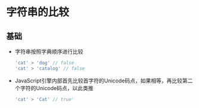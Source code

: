 # 字符串的比较

## 基础

+ 字符串按照字典顺序进行比较

    ```js
    'cat' > 'dog' // false
    'cat' > 'catalog' // false
    ```

+ JavaScript引擎内部首先比较首字符的Unicode码点，如果相等，再比较第二个字符的Unicode码点，以此类推

    ```js
    'cat' > 'Cat' // true'
    ```
